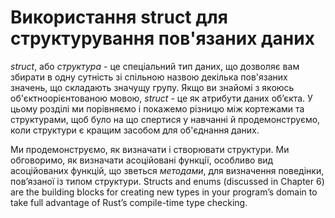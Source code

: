 # Використання struct для структурування пов'язаних даних

*struct*, або *структура* - це спеціальний тип даних, що дозволяє вам збирати в одну сутність зі спільною назвою декілька пов'язаних значень, що складають значущу групу. Якщо ви знайомі з якоюсь об'єктноорієнтованою мовою, *struct* - це як атрибути даних об’єкта. У цьому розділі ми порівняємо і покажемо різницю між кортежами та структурами, щоб було на що спертися у навчанні й продемонструємо, коли структури є кращим засобом для об'єднання даних.

Ми продемонструємо, як визначати і створювати структури. Ми обговоримо, як визначати асоційовані функції, особливо вид асоційованих функцій, що зветься *методами*, для визначення поведінки, пов’язаної із типом структури. Structs and enums (discussed in Chapter 6) are the building blocks for creating new types in your program’s domain to take full advantage of Rust’s compile-time type checking.
